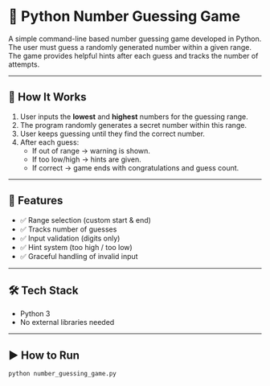 # 🎯 Python Number Guessing Game

A simple command-line based number guessing game developed in Python.  
The user must guess a randomly generated number within a given range.  
The game provides helpful hints after each guess and tracks the number of attempts.

---

## 🚀 How It Works

1. User inputs the **lowest** and **highest** numbers for the guessing range.
2. The program randomly generates a secret number within this range.
3. User keeps guessing until they find the correct number.
4. After each guess:
   - If out of range → warning is shown.
   - If too low/high → hints are given.
   - If correct → game ends with congratulations and guess count.

---

## 🧠 Features

- ✅ Range selection (custom start & end)
- ✅ Tracks number of guesses
- ✅ Input validation (digits only)
- ✅ Hint system (too high / too low)
- ✅ Graceful handling of invalid input

---

## 🛠️ Tech Stack

- Python 3
- No external libraries needed

---

## ▶️ How to Run

```bash
python number_guessing_game.py
